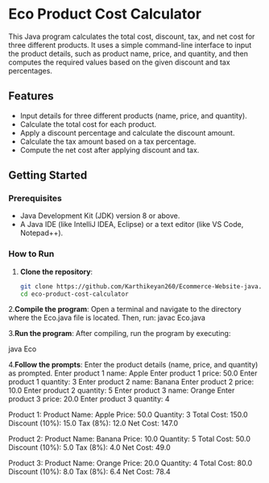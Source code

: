 # Eco Product Cost Calculator

This Java program calculates the total cost, discount, tax, and net cost for three different products. It uses a simple command-line interface to input the product details, such as product name, price, and quantity, and then computes the required values based on the given discount and tax percentages.

## Features

- Input details for three different products (name, price, and quantity).
- Calculate the total cost for each product.
- Apply a discount percentage and calculate the discount amount.
- Calculate the tax amount based on a tax percentage.
- Compute the net cost after applying discount and tax.

## Getting Started

### Prerequisites

- Java Development Kit (JDK) version 8 or above.
- A Java IDE (like IntelliJ IDEA, Eclipse) or a text editor (like VS Code, Notepad++).

### How to Run

1. **Clone the repository**:

   ```bash
   git clone https://github.com/Karthikeyan260/Ecommerce-Website-java.git
   cd eco-product-cost-calculator

2.**Compile the program**:
Open a terminal and navigate to the directory where the Eco.java file is located. Then, run:
javac Eco.java

3.**Run the program**:
After compiling, run the program by executing:

java Eco

4.**Follow the prompts**:
Enter the product details (name, price, and quantity) as prompted.
Enter product 1 name: Apple
Enter product 1 price: 50.0
Enter product 1 quantity: 3
Enter product 2 name: Banana
Enter product 2 price: 10.0
Enter product 2 quantity: 5
Enter product 3 name: Orange
Enter product 3 price: 20.0
Enter product 3 quantity: 4

Product 1:
Product Name: Apple
Price: 50.0
Quantity: 3
Total Cost: 150.0
Discount (10%): 15.0
Tax (8%): 12.0
Net Cost: 147.0

Product 2:
Product Name: Banana
Price: 10.0
Quantity: 5
Total Cost: 50.0
Discount (10%): 5.0
Tax (8%): 4.0
Net Cost: 49.0

Product 3:
Product Name: Orange
Price: 20.0
Quantity: 4
Total Cost: 80.0
Discount (10%): 8.0
Tax (8%): 6.4
Net Cost: 78.4
